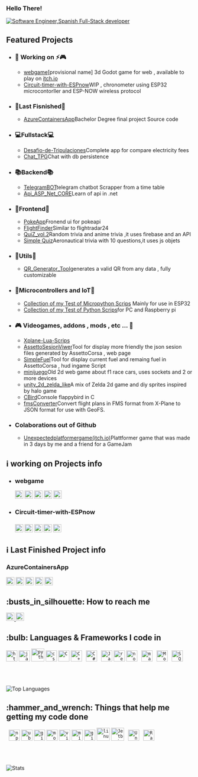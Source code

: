 ### Hello There! 

<div aling="center">
    <a href="https://git.io/typing-svg"><img src="https://readme-typing-svg.demolab.com?font=Roboto+Slab&color=%233d85c6&size=30&center=true&vCenter=true&width=450&lines=I'm+Javier;Software+Engineer;Spanish;Full-Stack+Dev" alt="Software Engineer,Spanish Full-Stack developer"></a>
</div>

<h2>Featured Projects</h2>
<div>
    <ul>
        <li>
            <h3>🔭 Working on ⚡🎮</h3>
            <ul>
                <li><a href="https://github.com/javirs200/webgame">webgame</a>[provisional name] 3d Godot game for web , available to play on <a href="https://javirs200.itch.io/test-web-godot">itch.io</a></li>
                <li><a href="https://github.com/javirs200/Circuit-timer-with-ESPnow">Circuit-timer-with-ESPnow</a>WIP , chronometer using ESP32 microcontorller and ESP-NOW wireless protocol</li>
            </ul>
        </li>
        <li>
            <h3>🏁Last Fisnished🏁</h3>
            <ul>
                <li><a href="https://github.com/javirs200/AzureContainersApp">AzureContainersApp</a>Bachelor Degree final project Source code</li>
            </ul>
        </li>
        <li>
            <h3>💻Fullstack💻</h3>
            <ul>
                <li><a href="https://github.com/javirs200/Desafio-de-Tripulaciones-FULLSTACK">Desafio-de-Tripulaciones</a>Complete app for compare electricity fees</li>
                <li><a href="https://github.com/javirs200/Chat_TPG">Chat_TPG</a>Chat with db persistence</li>
            </ul>
        </li>
        <li>
            <h3>📚Backend📚</h3>
            <ul>
                <li><a href="https://github.com/javirs200/TelegramBOT">TelegramBOT</a>telegram chatbot Scrapper from a time table</li>
                <li><a href="https://github.com/javirs200/Api_ASP_Net_CORE">Api_ASP_Net_CORE</a>Learn of api in .net</li>
            </ul>
        </li>
        <li>
            <h3>🔎Frontend🔎</h3>
            <ul>
                <li><a href="https://github.com/javirs200/PokeApp">PokeApp</a>Fronend ui for pokeapi</li>
                <li><a href="https://github.com/javirs200/jsFrontedApp">FlightFinder</a>Similar to flightradar24</li>
                <li><a href="https://github.com/javirs200/QuiZ_vol.2">QuiZ_vol.2</a>Random trivia and anime trivia ,it uses firebase and an API</li>
                <li><a href="https://github.com/javirs200/proyectos-quiz">Simple Quiz</a>Aeronautical trivia with 10 questions,it uses js objets</li>
            </ul>
        </li>
        <li>
            <h3>🔧Utils🔧</h3>
            <ul>
                <li><a href="https://github.com/javirs200/QR_Generator_Tool/">QR_Generator_Tool</a>generates a valid QR from any data , fully customizable</li>
            </ul>
        </li>
        <li>
            <h3>🔌Microcontrollers and IoT🔌</h3>
            <ul>
                <li><a href="https://github.com/javirs200/cosasdeMicropython">Collection of my Test of Micropython Scrips</a> Mainly for use in ESP32</li>
                <li><a href="https://github.com/javirs200/cosasDePython">Collection of my Test of Python Scrips</a>for PC and Raspberry pi</li>
            </ul>
        </li>
        <li>
            <h3>🎮 Videogames, addons , mods , etc ... 👾</h3>
                <ul>
                    <li><a href="https://github.com/javirs200/Xplane-Lua-Scrips">Xplane-Lua-Scrips</a></li>
                    <li><a href="https://github.com/javirs200/AssettoSesionViwer">AssettoSesionViwer</a>Tool for display more friendly the json sesion files generated by AssettoCorsa , web page</li>
                    <li><a href="https://github.com/javirs200/SimpleFuel">SimpleFuel</a>Tool for display current fuel and remaing fuel in AssettoCorsa , hud ingame Script</li>
                    <li><a href="https://github.com/javirs200/minijuego">minijuego</a>Old 2d web game about f1 race cars, uses sockets and 2 or more devices</li>
                    <li><a href="https://github.com/javirs200/unity_2d_zelda_like">unity_2d_zelda_like</a>A mix of Zelda 2d game and diy sprites inspired by halo game</li>
                    <li><a href="https://github.com/javirs200/CBird">CBird</a>Console flappybird in C</li>
                    <li><a href="https://github.com/javirs200/fmsConverter">fmsConverter</a>Convert flight plans in FMS format from X-Plane to JSON format for use with GeoFS.</li>
                </ul>
        </li>
        <li>
        <h3>Colaborations out of Github</h3>
            <ul>
                <li><a href="https://javirs200.itch.io/unexpectedplatformergame">Unexpectedplatformergame(itch.io)</a>Plattformer game that was made in 3 days by me and a friend for a GameJam</li>
            </ul>
        </li>
    </ul>
</div>

<h2>ℹ️ working on Projects info</h2>
<ul>
    <li>
        <h3>webgame</h3>
        <img alt="Last commit" src="https://img.shields.io/github/last-commit/javirs200/webgame?color=F05032&logo=git&logoColor&style=for-the-badge" height="22px">
        <img alt="Commit activity" src="https://img.shields.io/github/commit-activity/t/javirs200/webgame?color=F05032&logo=git&logoColor&style=for-the-badge" height="22px">
        <img alt="forks" src="https://img.shields.io/github/forks/javirs200/webgame?color=181717&logo=github&style=for-the-badge&logoColor=181717" height="22px">
        <img alt="Repo stars" src="https://img.shields.io/github/stars/javirs200/webgame?color=181717&logo=github&style=for-the-badge&logoColor=181717" height="22px">
        <img alt="Contributors" src="https://img.shields.io/github/contributors/javirs200/webgame?color=181717&logo=github&style=for-the-badge&logoColor=181717" height="22px">
    </li>
    <li>
        <h3>Circuit-timer-with-ESPnow<h3>
        <img alt="Last commit" src="https://img.shields.io/github/last-commit/javirs200/Circuit-timer-with-ESPnow?color=F05032&logo=git&logoColor&style=for-the-badge" height="22px">
        <img alt="Commit activity" src="https://img.shields.io/github/commit-activity/t/javirs200/Circuit-timer-with-ESPnow?color=F05032&logo=git&logoColor&style=for-the-badge" height="22px">
        <img alt="forks" src="https://img.shields.io/github/forks/javirs200/Circuit-timer-with-ESPnow?color=181717&logo=github&style=for-the-badge&logoColor=181717" height="22px">
        <img alt="Repo stars" src="https://img.shields.io/github/stars/javirs200/Circuit-timer-with-ESPnow?color=181717&logo=github&style=for-the-badge&logoColor=181717" height="22px">
        <img alt="Contributors" src="https://img.shields.io/github/contributors/javirs200/Circuit-timer-with-ESPnow?color=181717&logo=github&style=for-the-badge&logoColor=181717" height="22px">
    </li>
</ul>

<h2>ℹ️ Last Finished Project info</h2>
<div>
    <h3>AzureContainersApp</h3>
    <img alt="Last commit" src="https://img.shields.io/github/last-commit/javirs200/AzureContainersApp?color=F05032&logo=git&logoColor&style=for-the-badge" height="22px">
    <img alt="Commit activity" src="https://img.shields.io/github/commit-activity/t/javirs200/AzureContainersApp?color=F05032&logo=git&logoColor&style=for-the-badge" height="22px">
    <img alt="forks" src="https://img.shields.io/github/forks/javirs200/AzureContainersApp?color=181717&logo=github&style=for-the-badge&logoColor=181717" height="22px">
    <img alt="Repo stars" src="https://img.shields.io/github/stars/javirs200/AzureContainersApp?color=181717&logo=github&style=for-the-badge&logoColor=181717" height="22px">
    <img alt="Contributors" src="https://img.shields.io/github/contributors/javirs200/AzureContainersApp?color=181717&logo=github&style=for-the-badge&logoColor=181717" height="22px">
</div>

<h2>:busts_in_silhouette: How to reach me</h2>
<a href="https://github.com/javirs200">
    <img alt="Link to my GitHub" src="https://img.shields.io/github/followers/javirs200?style=for-the-badge&color=181717&logo=github&logoColor=181717&label=@javirs200" height="22px">
</a>
<a href="https://linkedin.com/in/pedrojaviermirandatejada">
    <img alt="link to my LinkedIn" src="https://img.shields.io/static/v1?label&message=/in/pedrojaviermirandatejada&color=0A66C2&style=for-the-badge&logo=linkedin" height="22px" />
</a>
</br>

<h2>:bulb: Languages & Frameworks I code in</h2>
<code><img title="HTML 5" alt="html5" width="30px" src="https://cdn.jsdelivr.net/gh/devicons/devicon/icons/html5/html5-original.svg" /></code>
<code><img title="JavaScript" alt="javascript" width="30px" src="https://cdn.jsdelivr.net/gh/devicons/devicon/icons/javascript/javascript-original.svg" /></code>
<code><img title="Python" alt="python" width="35px" src="https://cdn.jsdelivr.net/gh/devicons/devicon/icons/python/python-original.svg" /></code>
<code><img title="CSS 3" alt="css 3" width="30px" src="https://cdn.jsdelivr.net/gh/devicons/devicon/icons/css3/css3-original.svg" /></code>
<code><img title="C" alt="C" width="30px" src="https://cdn.jsdelivr.net/gh/devicons/devicon/icons/c/c-original.svg" /></code>
<code><img title="C++" alt="C+++" width="30px" src="https://cdn.jsdelivr.net/gh/devicons/devicon/icons/cplusplus/cplusplus-original.svg" /></code>
<code> <img title="C#" alt="C#" width="30px" src="https://cdn.jsdelivr.net/gh/devicons/devicon/icons/csharp/csharp-original.svg" /></code>
<code> <img title="Java" alt="Java" width="30px" src="https://cdn.jsdelivr.net/gh/devicons/devicon/icons/java/java-original.svg" /></code>
<code><img title="ReactJS" alt="react js" width="30px" src="https://cdn.jsdelivr.net/gh/devicons/devicon/icons/react/react-original.svg" /></code>
<code><img title="NodeJS" alt="node js" width="30px" src="https://cdn.jsdelivr.net/gh/devicons/devicon/icons/nodejs/nodejs-original.svg" /></code>
<code> <img title="Markdown" alt="markdown" width="30px" src="https://cdn.jsdelivr.net/gh/devicons/devicon/icons/markdown/markdown-original.svg" /></code>
<code> <img title="MongoDB" alt="MongoDB" width="30px" src="https://cdn.jsdelivr.net/gh/devicons/devicon/icons/mongodb/mongodb-original.svg" /></code>
<code> <img title="SQL" alt="SQL" width="30px" src="https://cdn.jsdelivr.net/gh/devicons/devicon/icons/sequelize/sequelize-original.svg" /></code>

</br></br>

![Top Languages](https://github-readme-stats.vercel.app/api/top-langs/?username=javirs200&theme=blue-green&show_icons=true&hide_border=true&langs_count=10)

<h2>:hammer_and_wrench: Things that help me getting my code done</h2>
<code> <img title="npm" alt="npm" width="30px" src="https://cdn.jsdelivr.net/gh/devicons/devicon/icons/npm/npm-original-wordmark.svg" /></code>
<code><img title="Ubuntu" alt="ubuntu" width="30px" src="https://cdn.jsdelivr.net/gh/devicons/devicon/icons/ubuntu/ubuntu-plain.svg" /></code>
<code><img title="Git" alt="git" width="30px" src="https://cdn.jsdelivr.net/gh/devicons/devicon/icons/git/git-original.svg" /></code>
<code><img title="Mozilla Firefox" alt="mozilla firefox" width="30px" src="https://cdn.jsdelivr.net/gh/devicons/devicon/icons/firefox/firefox-original.svg" /></code>
<code><img title="VS Code" alt="visual studio code" width="30px" src="https://cdn.jsdelivr.net/gh/devicons/devicon/icons/vscode/vscode-original.svg" /></code>
<code><img title="MS Windows" alt="microsoft windows" width="30px" src="https://cdn.jsdelivr.net/gh/devicons/devicon/icons/windows8/windows8-original.svg" /></code>
<code><img title="GitHub" alt="github" width="30px" src="https://cdn.jsdelivr.net/gh/devicons/devicon/icons/github/github-original.svg" /></code>
<code><img title="Linux" alt="linux" width="35px" src="https://cdn.jsdelivr.net/gh/devicons/devicon/icons/linux/linux-original.svg" /></code>
<code><img title="Jetbrains" alt="Jetbrains" width="35px" src="https://cdn.jsdelivr.net/gh/devicons/devicon/icons/jetbrains/jetbrains-original.svg" /></code>
<code> <img title="Unity" alt="Unity" width="30px" src="https://cdn.jsdelivr.net/gh/devicons/devicon/icons/unity/unity-original.svg" /></code>
<code> <img title="Raspberrypi" alt="Raspberrypi" width="30px" src="https://cdn.jsdelivr.net/gh/devicons/devicon/icons/raspberrypi/raspberrypi-original.svg" /></code>

</br></br>

![Stats](https://github-readme-stats.vercel.app/api?username=javirs200&theme=blue-green&show_icons=true&hide_border=true&count_private=true)
